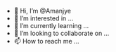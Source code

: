 - 👋 Hi, I’m @Amanjye
- 👀 I’m interested in ...
- 🌱 I’m currently learning ...
- 💞️ I’m looking to collaborate on ...
- 📫 How to reach me ...

<!---
Amanjye/Amanjye is a ✨ special ✨ repository because its `README.md` (this file) appears on your GitHub profile.
You can click the Preview link to take a look at your changes.
--->
